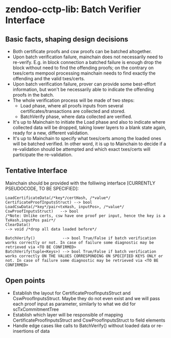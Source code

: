 # zendoo-cctp-lib: Batch Verifier Interface

## Basic facts, shaping design decisions
* Both certificate proofs and csw proofs can be batched altogether.
* Upon batch verification failure, mainchain does not necessarily need to re-verify. E.g. in block connection a batched failure is enough drop the block without need to find the offending proofs; on the contrary on txes/certs mempool processing mainchain needs to find exactly the offending and the valid txes/certs.
* Upon batch verification failure, prover can provide some best-effort information, but won't be necessarily able to indicate the offending proofs in the batch.
* The whole verification process will be made of two steps:
  - Load phase, where all proofs inputs from several certificates/transactions are collected and stored.
  - BatchVerify phase, where data collected are verified.
*  It's up to Mainchain to initiate the Load phase and also to indicate where collected data will be dropped, taking lower layers to a blank state again, ready for a new, different validation.
*  It's up to Mainchain to specify what txes/certs among the loaded ones will be batched verified. In other word, it is up to Mainchain to decide if a re-validation should be attempted and which exact txes/certs will participate the re-validation.


## Tentative Interface
Mainchain should be provided with the folliwing interface \[CURRENTLY PSEUDOCODE, TO BE SPECIFIED\]:
```
LoadCertificateData(/*key*/certHash, /*value*/ CertificateProofInputsStruct) --> bool
LoadCswData(/*key*/pair<txHash, inputPos>, /*value*/ CswProofInputsStruct)   --> bool
/*Note: Unlike certs, csw have one proof per input, hence the key is a TxHash,inputPos pair*/
ClearData()                                                                  --> void /*drop all data loaded before*/

BatchVerify()            --> bool True/False if batch verification works correctly or not. In case of failure some diagnostic may be retrieved via <TO BE CONFIRMED>
BatchVerify(tuple<Keys>) --> bool True/False if batch verification works correctly ON THE VALUES CORRESPONDING ON SPECIFIED KEYS ONLY or not. In case of failure some diagnostic may be retrieved via <TO BE CONFIRMED>

```

## Open points
* Establish the layout for CertificateProofInputsStruct and CswProofInputsStruct. Maybe they do not even exist and we will pass each proof input as parameter, similarly to what we did for scTxCommitmentTree
* Establish which layer will be responsible of mapping CertificateProofInputsStruct and CswProofInputsStruct to field elements
* Handle edge cases like calls to BatchVerify() without loaded data or re-insertions of data 
